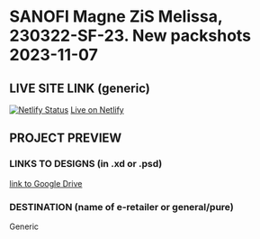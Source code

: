# SANOFI Magne ZiS Melissa, 230322-SF-23. New packshots 2023-11-07
<!-- please enter project number recived from PM -->

## LIVE SITE LINK (generic)
<!-- please enter link to site preview here -->
[![Netlify Status](https://api.netlify.com/api/v1/badges/2fa84e09-3892-4095-ace0-6db80ea3ccd7/deploy-status)](https://app.netlify.com/sites/magne-zis-new-melissa/deploys)
[Live on Netlify](https://magne-zis-new.netlify.app/)

## PROJECT PREVIEW
<!-- ![Design preview for the project](./link) -->

### LINKS TO DESIGNS (in .xd or .psd)
<!-- please enter link to preview designs -->
[link to Google Drive](https://drive.google.com/drive/folders/1xa935qO5ijYDOJolIAvtOBwZxBkaZhRO)

### DESTINATION (name of e-retailer or general/pure)
<!-- please enter e-retailers name -->
Generic
